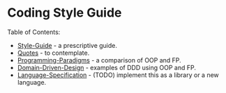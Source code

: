 # Coding Style Guide

Table of Contents:
* [Style-Guide](style-guide.md) - a prescriptive guide.
* [Quotes](quotes.md) - to contemplate.
* [Programming-Paradigms](programming-paradigms.md) - a comparison of OOP and FP.
* [Domain-Driven-Design](domain-driven-design.md) - examples of DDD using OOP and FP.
* [Language-Specification](language-spec.md) - (TODO) implement this as a library or a new language.
